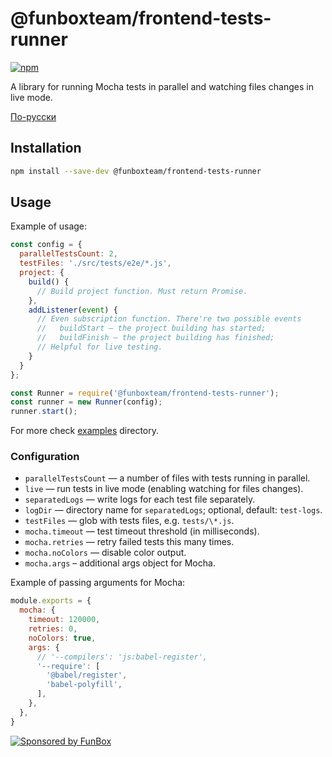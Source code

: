 # @funboxteam/frontend-tests-runner

[![npm](https://img.shields.io/npm/v/@funboxteam/frontend-tests-runner.svg)](https://www.npmjs.com/package/@funboxteam/frontend-tests-runner)

A library for running Mocha tests in parallel and watching files changes in live mode.

[По-русски](./README.ru.md)

## Installation

```bash
npm install --save-dev @funboxteam/frontend-tests-runner
```

## Usage

Example of usage:

```javascript
const config = {
  parallelTestsCount: 2,
  testFiles: './src/tests/e2e/*.js',
  project: {
    build() {
      // Build project function. Must return Promise.
    },
    addListener(event) {
      // Even subscription function. There're two possible events
      //   buildStart — the project building has started; 
      //   buildFinish — the project building has finished;
      // Helpful for live testing.
    }
  }
};

const Runner = require('@funboxteam/frontend-tests-runner');
const runner = new Runner(config);
runner.start();
```

For more check [examples](./examples) directory.

### Configuration

* `parallelTestsCount` — a number of files with tests running in parallel.
* `live` — run tests in live mode (enabling watching for files changes).
* `separatedLogs` — write logs for each test file separately.
* `logDir` — directory name for `separatedLogs`; optional, default: `test-logs`.
* `testFiles` — glob with tests files, e.g. `tests/\*.js`.
* `mocha.timeout` — test timeout threshold (in milliseconds).
* `mocha.retries` — retry failed tests this many times.
* `mocha.noColors` — disable color output.
* `mocha.args` – additional args object for Mocha.

Example of passing arguments for Mocha:

```javascript
module.exports = {
  mocha: {
    timeout: 120000,
    retries: 0,
    noColors: true,
    args: {
      // '--compilers': 'js:babel-register',
      '--require': [
        '@babel/register',
        'babel-polyfill',
      ],
    },
  },
}
```

[![Sponsored by FunBox](https://funbox.ru/badges/sponsored_by_funbox_centered.svg)](https://funbox.ru)
